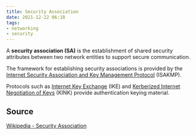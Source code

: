 ```yaml
---
title: Security Association
date: 2021-12-22 06:18
tags:
- networking
- security
---
```


A **security association (SA)** is the establishment of shared security
attributes between two network entities to support secure communication.

The framework for establishing security associations is provided by the
[Internet Security Association and Key Management Protocol](20211222062102-internet-security-association-and-key-management-protocol.md) (ISAKMP).

Protocols such as [Internet Key Exchange](20211222062256-internet-key-exchange.md) (IKE)
and [Kerberized Internet Negotiation of Keys](20211222062325-kerberized-internet-negotiation-of-keys.md) (KINK)
provide authentication keying material.

## Source

[Wikipedia - Security Association](https://en.wikipedia.org/wiki/Security_association)
